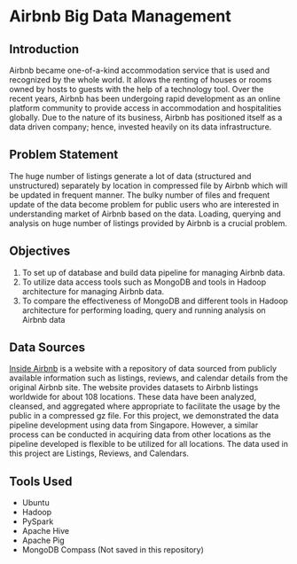 # Airbnb Big Data Management

## Introduction
Airbnb became one-of-a-kind accommodation service that is used and recognized by the whole world. It allows the renting of houses or rooms owned by hosts to guests with the help of a technology tool. Over the recent years, Airbnb has been undergoing rapid development as an online platform community to provide access in accommodation and hospitalities globally. Due to the nature of its business, Airbnb has positioned itself as a data driven company; hence, invested heavily on its data infrastructure. 

## Problem Statement
The huge number of listings generate a lot of data (structured and unstructured) separately by location in compressed file by Airbnb which will be updated in frequent manner. The bulky number of files and frequent update of the data become problem for public users who are interested in understanding market of Airbnb based on the data. Loading, querying and analysis on huge number of listings provided by Airbnb is a crucial problem. 

## Objectives 
1. To set up of database and build data pipeline for managing Airbnb data. 
2. To utilize data access tools such as MongoDB and tools in Hadoop architecture for managing Airbnb data.
3. To compare the effectiveness of MongoDB and different tools in Hadoop architecture for performing loading, query and running analysis on Airbnb data

## Data Sources
[Inside Airbnb](http://insideairbnb.com/get-the-data.html) is a website with a repository of data sourced from publicly available information such as listings, reviews, and calendar details from the original Airbnb site. The website provides datasets to Airbnb listings worldwide for about 108 locations. These data have been analyzed, cleansed, and aggregated where appropriate to facilitate the usage by the public in a compressed gz file. For this project, we demonstrated the data pipeline development using data from Singapore. However, a similar process can be conducted in acquiring data from other locations as the pipeline developed is flexible to be utilized for all locations. The data used in this project are Listings, Reviews, and Calendars. 


## Tools Used
- Ubuntu 
- Hadoop
- PySpark
- Apache Hive
- Apache Pig
- MongoDB Compass (Not saved in this repository)




